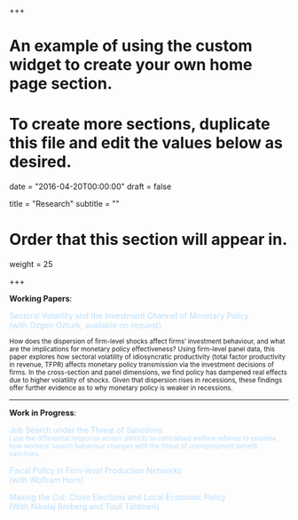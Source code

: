+++
# An example of using the custom widget to create your own home page section.
# To create more sections, duplicate this file and edit the values below as desired.

date = "2016-04-20T00:00:00"
draft = false

title = "Research"
subtitle = ""

# Order that this section will appear in.
weight = 25

+++

<b>Working Papers</b>:

 <p style="color:#bbdefb"; margin-left:10%; margin-right:10%;> Sectoral Volatility and the Investment Channel of Monetary Policy <br>
  (with Ozgen Ozturk, available on request)</p>
<p><small>How does the dispersion of firm-level shocks affect firms’ investment behaviour, and what are the
implications for monetary policy effectiveness? Using firm-level panel data, this paper explores how
sectoral volatility of idiosyncratic productivity (total factor productivity in revenue, TFPR) affects monetary
policy transmission via the investment decisions of firms. In the cross-section and panel dimensions,
we find policy has dampened real effects due to higher volatility of shocks. Given that dispersion
rises in recessions, these findings offer further evidence as to why monetary policy is weaker in recessions.</small></p>

---

<b>Work in Progress</b>:

<p style="color:#bbdefb"; margin-left:10%; margin-right:10%;> Job Search under the Threat of Sanctions <br> <small>I use the differential response across districts to centralised welfare reforms to examine how workers' search behaviour changes with the threat of unemployment benefit sanctions.</small></p>

<p style="color:#bbdefb"; margin-left:10%; margin-right:10%;> Fiscal Policy in Firm-level Production Networks <br>
(with Wolfram Horn)</p>

<p style="color:#bbdefb"; margin-left:10%; margin-right:10%;> Making the Cut: Close Elections and Local Economic Policy <br>
(With Nikolaj Broberg and Tuuli Tähtinen)</p>

